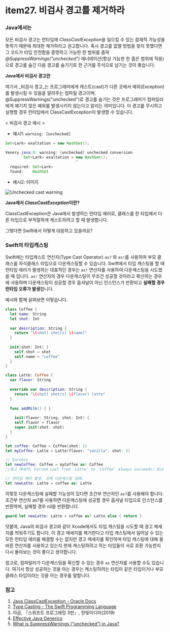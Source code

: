 # item27. 비검사 경고를 제거하라



### Java에서는

모든 비검사 경고는 런타임에 *ClassCastException*을 일으킬 수 있는 잠재적 가능성을 뜻하기 때문에 최대한 제거하라고 권고합니다. 혹시 경고를 없앨 방법을 찾지 못했다면 그 코드가 타입 안전함을 증명하고 가능한 한 범위를 좁혀 *@SuppressWarnings("unchecked")* 애너테이션(항상 가능한 한 좁은 범위에 적용)으로 경고를 숨긴 다음 경고를 숨기기로 한 근거를 주석으로 남기는 것이 좋습니다.

**Java에서 비검사 경고란**

여기서 _비검사 경고_는 프로그래머에게 캐스트(cast)가 다른 곳에서 예외(Exception)를 발생시킬 수 있음을 알려주는 컴파일 경고이며,  @SuppressWarnings("unchecked")로 경고를 숨기는 것은 프로그래머가 컴파일러에게 예기치 않은 예외를 발생시키지 않는다고 알리는 의미입니다. 이 경고를 무시하고 실행할 경우 런타임에서 ClassCastException이 발생할 수 있습니다.

< 비검사 경고 예시 >

- 예시1: `warning: [unchecked]`

```java
Set<Lark> exaltation = new HashSet();

Venery.java:9: warning: [unchecked] unchecked conversion
        Set<Lark> exaltation = new HashSet();
                               ^
  required: Set<Lark>
  found:    HashSet
```

* 예시2: 이미지

![Unchecked cast warning](https://i.stack.imgur.com/zNKeg.png)

**Java에서 *ClassCastException*이란?**

ClassCastException은 Java에서 발생하는 런타임 에러로, 클래스를 한 타입에서 다른 타입으로 부적절하게 캐스트하려고 할 때 발생합니다.



그렇다면 Swift에서 어떻게 대응하고 있을까요?

### Swift의 타입캐스팅

Swift에는 타입캐스트 연산자(Type Cast Operator) `as?` 와 `as!`를 사용하여 부모 클래스를 자식클래스 타입으로 다운캐스팅할 수 있습니다. Swift에서 타입 캐스팅을 할 때 런타임 에러가 발생하는 대표적인 경우는 `as!` 연산자를 사용하여 다운캐스팅을 시도했을 때 입니다. `as!` 연산자의 경우 다운캐스팅이 무조건 성공할 것이라고 확신하는 경우에 사용하며 다운캐스팅이 성공할 경우 옵셔널이 아닌 인스턴스가 반환되고 **실패할 경우 런타임 오류가 발생**합니다.

예시와 함께 살펴보면 이렇습니다.

```swift
class Coffee {
  let name: String
  let shot: Int
  
  var description: String {
    return "\(shot) shot(s) \(name)"
  }
  
  init(shot: Int) {
    self.shot = shot
    self.name = "coffee"
  }
}

class Latte: Coffee {
  var flavor: String
  
  override var description: String {
    return "\(shot) shot(s) \(flavor) latte"
  }
  
  func addMilk() { }
  
    init(flavor: String, shot: Int) {
    self.flavor = flavor
    super.init(shot: shot)
  }
}

let coffee: Coffee = Coffee(shot: 1)
let myCoffee: Latte = Latte(flavor: "vanilla", shot: 3)

// Success
let newCoffee: Coffee = myCoffee as! Coffee
//경고 메세지: Forced cast from 'Latte' to 'Coffee' always succeeds; did you mean to use 'as'?

// 런타임 에러 발생. 강제 다운캐스팅 실패.
let newLatte: Latte = coffee as! Latte
```

이렇듯 다운캐스팅에 실패할 가능성이 있다면 조건부 연산자인 `as?`를 사용해야 합니다. 조건부 연산자 as?를 사용하면 다운캐스팅에 성공할 경우 옵셔널 타입으로 인스턴스를 반환하며, 실패할 경우 nil을 반환합니다.

```swift
guard let newLatte: Latte = coffee as? Latte else { return }
```

덧붙여, Java의 비검사 경고와 같이 Xcode에서도 타입 캐스팅을 시도할 때 경고 메세지를 띄워주기도 합니다. 이 경고 메세지를 제거한다고 타입 캐스팅에서 일어날 수 있는 모든 런타임 에러를 해결할 수는 없지만 경고 메세지를 확인하며 타입 캐스팅에 대해 올바른 연산자를 사용하고 있는지 현재 캐스팅하려고 하는 타입들이 서로 호환 가능한지 다시 돌아보는 것이 좋다고 생각합니다.

참고로, 컴파일러가 다운캐스팅을 확신할 수 있는 경우 `as` 연산자를 사용할 수도 있습니다. 여기서 항상 성공하는 것을 아는 경우는 캐스팅하려는 타입이 같은 타입이거나 부모클래스 타입이라는 것을 아는 경우를 말합니다.

### 참고

1. [Java ClassCastException - Oracle Docs](https://docs.oracle.com/javase/9/docs/api/java/lang/ClassCastException.html)
2. [Type Casting - The Swift Programming Language](https://docs.swift.org/swift-book/LanguageGuide/TypeCasting.html)
3. 야곰, 『스위프트 프로그래밍 3판』, 한빛미디어(2019)
4. [Effective Java Generics](https://www.informit.com/articles/article.aspx?p=2861454&seqNum=2)
5. [What is SuppressWarnings (“unchecked”) in Java?](https://stackoverflow.com/a/48366669)

